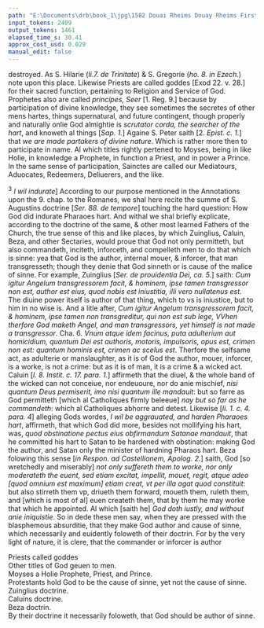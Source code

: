 ```yaml
---
path: "E:\Documents\drb\book_1\jpg\1582 Douai Rheims Douay Rheims First Edition  1 of 3 1609 Old Testament.pdf-191.jpg"
input_tokens: 2409
output_tokens: 1461
elapsed_time_s: 30.41
approx_cost_usd: 0.029
manual_edit: false
---
```

destroyed. As S. Hilarie (*li.7. de Trinitate*) & S. Gregorie (*ho. 8. in Ezech.*) note upon this place. Likewise Priests are called goddes [Exod 22. v. 28.] for their sacred function, pertaining to Religion and Service of God. Prophetes also are called *principes, Seer* [1. Reg. 9.] because by participation of divine knowledge, they see sometimes the secretes of other mens hartes, things supernatural, and future contingent, though properly and naturally onlie God almightie is *scrutator corda, the searcher of the hart*, and knoweth al things [*Sap. 1.*] Againe S. Peter saith [2. *Epist. c. 1.*] that *we are made partakers of divine nature*. Which is rather more then to participate in name. Al which titles rightly pertened to Moyses, being in like Holie, in knowledge a Prophete, in function a Priest, and in power a Prince. In the same sense of participation, Sainctes are called our Mediatours, Aduocates, Redeemers, Deliuerers, and the like.

<sup>3</sup> *I wil indurate*] According to our purpose mentioned in the Annotations upon the 9. chap. to the Romanes, we shal here recite the summe of S. Augustins doctrine [*Ser. 88. de tempore*] touching the hard question: How God did indurate Pharaoes hart. And withal we shal briefly explicate, according to the doctrine of the same, & other most learned Fathers of the Church, the true sense of this and like places, by which Zuinglius, Caluin, Beza, and other Sectaries, would proue that God not only permitteth, but also commandeth, inciteth, inforceth, and compelleth men to do that which is sinne: yea that God is the author, internal mouer, & inforcer, that man transgresseth; though they denie that God sinneth or is cause of the malice of sinne. For example, Zuinglius [*Ser. de prouidentia Dei, ca. 5.*] saith: *Cum igitur Angelum transgressorem facit, & hominem, ipse tamen transgressor non est, author est eius, quod nobis est iniustitia, illi vero nullatenus est*. The diuine power itself is author of that thing, which to vs is iniustice, but to him in no wise is. And a litle after, *Cum igitur Angelum transgressorem facit, & hominem, ipse tamen non transgreditur, qui non est sub lege, VVhen therfore God maketh Angel, and man transgressors, yet himself is not made a transgressor*. Cha. 6. *Vnum atque idem facinus, puta adulterium aut homicidium, quantum Dei est authoris, motoris, impulsoris, opus est, crimen non est: quantum hominis est, crimen ac scelus est*. Therfore the selfsame act, as adulterie or manslaughter, as it is of God the author, mouer, inforcer, is a worke, is not a crime: but as it is of man, it is a crime & a wicked act. Caluin [*l. 8. Instit. c. 17. para. 1.*] affirmeth that the diuel, & the whole band of the wicked can not conceiue, nor endeuoure, nor do anie mischief, *nisi quantum Deus permiserit, imo nisi quantum ille mandauit*: but so farre as God permitteth [which al Catholiques firmly beleeue] *nay but so far as he commandeth*: which al Catholiques abhorre and detest. Likewise [*li. 1. c. 4. para. 4*] alleging Gods wordes, *I wil be aggrauated, and harden Pharaoes hart*, affirmeth, that which God did more, besides not mollifying his hart, was, *quod obstinatione pectus eius obfirmandum Satanae mandauit*, that he committed his hart to Satan to be hardened with obstination: making God the author, and Satan only the minister of hardning Pharaos hart. Beza folowing this sense [*in Respon. ad Castellionem, Apolog. 2.*] saith, God [so wretchedly and miserably] *not only suffereth them to worke, nor only moderateth the euent, sed etiam excitat, impellit, mouet, regit, atque adeo [quod omnium est maximum] etiam creat, vt per illa agat quod constituit*: but also stirreth them vp, driueth them forward, moueth them, ruleth them, and [which is most of al] euen createth them, that by them he may worke that which he appointed. Al which [saith he] *God doth iustly, and without anie iniquistie*. So in dede these men say, when they are pressed with the blasphemous absurditie, that they make God author and cause of sinne, which necessarily and euidently foloweth of their doctrin. For by the very light of nature, it is clere, that the commander or inforcer is author

<aside>Priests called goddes</aside>

<aside>Other titles of God geuen to men.</aside>

<aside>Moyses a Holie Prophete, Priest, and Prince.</aside>

[^1]: *Psal. 38. v. 6.*

<aside>Protestants hold God to be the cause of sinne, yet not the cause of sinne.</aside>

<aside>Zuinglius doctrine.</aside>

<aside>Caluins doctrine.</aside>

<aside>Beza doctrin.</aside>

<aside>By their doctrine it necessarily foloweth, that God should be author of sinne.</aside>